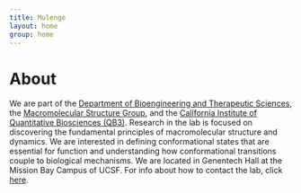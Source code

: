 ```yaml
---
title: Mulenge
layout: home
group: home
---
```

# About
We are part of the [Department of Bioengineering and Therapeutic Sciences](http://bts.ucsf.edu/), the [Macromolecular Structure Group](http://msg.ucsf.edu/), and the [California Institute of Quantitative Biosciences (QB3)](http://qb3.org/). Research in the lab is focused on discovering the fundamental principles of macromolecular structure and dynamics.  We are interested in defining conformational states that are essential for function and understanding how conformational transitions couple to biological mechanisms. We are located in Genentech Hall at the Mission Bay Campus of UCSF.
For info about how to contact the lab, click [here](/contact).
